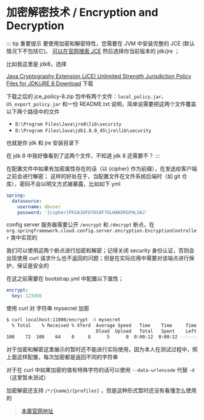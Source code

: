 # 加密解密技术 / Encryption and Decryption

::: tip 重要提示
要使用加密和解密特性，您需要在 JVM 中安装完整的 JCE (默认情况下不包括它)。
[可以在官网搜索 JCE](https://www.oracle.com/search/results?Nty=1&Ntk=SI-ALL5&Ntt=JCE)  然后选择你当前版本的 jdk/jre ；

比如我这里是 jdk8，选择

[Java Cryptography Extension (JCE) Unlimited Strength Jurisdiction Policy Files for JDK/JRE 8 Download](https://www.oracle.com/technetwork/java/javase/downloads/jce8-download-2133166.html) 下载

下载之后的 jce_policy-8.zip 包中有两个文件：`local_policy.jar`、 `US_export_policy.jar` 和一份 README.txt 说明，简单说需要把这两个文件覆盖以下两个路径中的文件

- `D:\Program Files\Java\jre8\lib\security`
- `D:\Program Files\Java\jdk1.8.0_45\jre\lib\security`

也就是你 jdk 和 jre 安装目录下

在 jdk 8 中我好像看到了这两个文件，不知道 jdk 8 还需要不？
:::

在配置文件中如果有加密属性存在的话（以 {cipher} 作为前缀），在发送给客户端之前会进行解密；
这样的好处在于，当配置文件在文件系统后端时（如 git 仓库），密码不会以明文方式被暴露，比如如下 yml

```yml
spring:
  datasource:
    username: dbuser
    password: '{cipher}FKSAJDFGYOS8F7GLHAKERGFHLSAJ'
```

config server 服务器需要公开 `/encrypt` 和 `/decrypt` 断点，在 `org.springframework.cloud.config.server.encryption.EncryptionController` 类中实现的

我们可以使用这两个断点进行加密和解密；记得关闭 security 身份认证，否则会出现使用 curl 请求什么也不返回的问题；但是在实际应用中需要对该端点进行保护，保证是安全的


在这之前需要在 bootstrap.yml 中配置以下属性；

```yml
encrypt:
  key: 123456
```

使用 curl 对 字符串 mysecret 加密

```bash
$ curl localhost:11000/encrypt -d mysecret
  % Total    % Received % Xferd  Average Speed   Time    Time     Time  Current
                                 Dload  Upload   Total   Spent    Left  Speed
100    72  100    64    0     8      5      0  0:00:12  0:00:12 --:--:--     8d10b24a37054040ac811e86b6231c6d03ef6c3349315dce449b0ace09f78dd50

```

对于加密和解密这里展示的暂时还不能进行实际使用，因为本人在测试过程中，照上面这样配置，每次加密都是返回不同的字符串

对于在 curl 中如果加密的值有特殊字符的话可以使用 `--data-urlencode` 代替 `-d`（这里暂未测试）

加密解密还支持 `/*/{name}/{profiles}` ，但是这种形式暂时还没有看懂怎么使用的

> [本章官网地址](https://cloud.spring.io/spring-cloud-static/Greenwich.SR1/single/spring-cloud.html#_encryption_and_decryption_2)
